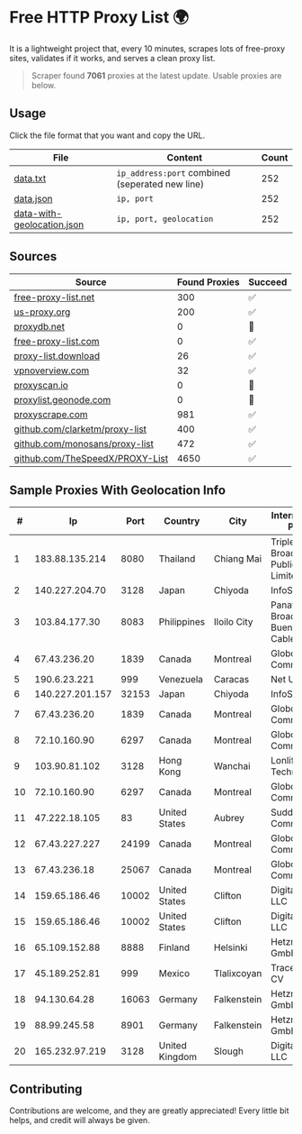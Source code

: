 
# Free HTTP Proxy List 🌍

It is a lightweight project that, every 10 minutes, scrapes lots of free-proxy sites, validates if it works, and serves a clean proxy list.


> Scraper found **7061** proxies at the latest update. Usable proxies are below.

## Usage

Click the file format that you want and copy the URL.


|File|Content|Count|
|----|-------|-----|
|[data.txt](https://raw.githubusercontent.com/themiralay/Proxy-List-World/master/data.txt)|`ip_address:port` combined (seperated new line)|252|
|[data.json](https://raw.githubusercontent.com/themiralay/Proxy-List-World/master/data.json)|`ip, port`|252|
|[data-with-geolocation.json](https://raw.githubusercontent.com/themiralay/Proxy-List-World/master/data-with-geolocation.json)|`ip, port, geolocation`|252|

## Sources

|Source|Found Proxies|Succeed|
|------|-------------|-------|
|[free-proxy-list.net](https://free-proxy-list.net)|300|✅|
|[us-proxy.org](https://www.us-proxy.org)|200|✅|
|[proxydb.net](http://proxydb.net)|0|🚫|
|[free-proxy-list.com](https://free-proxy-list.com/?page=&port=&type%5B%5D=http&type%5B%5D=https&up_time=0&search=Search)|0|✅|
|[proxy-list.download](https://www.proxy-list.download/HTTP)|26|✅|
|[vpnoverview.com](https://vpnoverview.com/privacy/anonymous-browsing/free-proxy-servers)|32|✅|
|[proxyscan.io](https://www.proxyscan.io)|0|🚫|
|[proxylist.geonode.com](https://proxylist.geonode.com/api/proxy-list?limit=300&page=1&sort_by=lastChecked&sort_type=desc&protocols=http,https)|0|🚫|
|[proxyscrape.com](https://api.proxyscrape.com/v2/?request=displayproxies&protocol=http&timeout=10000&country=all&ssl=all&anonymity=all)|981|✅|
|[github.com/clarketm/proxy-list](https://raw.githubusercontent.com/clarketm/proxy-list/master/proxy-list-raw.txt)|400|✅|
|[github.com/monosans/proxy-list](https://raw.githubusercontent.com/monosans/proxy-list/main/proxies/http.txt)|472|✅|
|[github.com/TheSpeedX/PROXY-List](https://raw.githubusercontent.com/TheSpeedX/PROXY-List/master/http.txt)|4650|✅|


## Sample Proxies With Geolocation Info

|#|Ip|Port|Country|City|Internet Service Provider|
|-|--|----|-------|----|-------------------------|
|1|183.88.135.214|8080|Thailand|Chiang Mai|Triple T Broadband Public Company Limited|
|2|140.227.204.70|3128|Japan|Chiyoda|InfoSphere|
|3|103.84.177.30|8083|Philippines|Iloilo City|Panay Broadband / Buenavista Cable TV., Inc.|
|4|67.43.236.20|1839|Canada|Montreal|GloboTech Communications|
|5|190.6.23.221|999|Venezuela|Caracas|Net Uno|
|6|140.227.201.157|32153|Japan|Chiyoda|InfoSphere|
|7|67.43.236.20|1839|Canada|Montreal|GloboTech Communications|
|8|72.10.160.90|6297|Canada|Montreal|GloboTech Communications|
|9|103.90.81.102|3128|Hong Kong|Wanchai|Lonlife Technology Co.|
|10|72.10.160.90|6297|Canada|Montreal|GloboTech Communications|
|11|47.222.18.105|83|United States|Aubrey|Suddenlink Communications|
|12|67.43.227.227|24199|Canada|Montreal|GloboTech Communications|
|13|67.43.236.18|25067|Canada|Montreal|GloboTech Communications|
|14|159.65.186.46|10002|United States|Clifton|DigitalOcean, LLC|
|15|159.65.186.46|10002|United States|Clifton|DigitalOcean, LLC|
|16|65.109.152.88|8888|Finland|Helsinki|Hetzner Online GmbH|
|17|45.189.252.81|999|Mexico|Tlalixcoyan|Tracered SA De CV|
|18|94.130.64.28|16063|Germany|Falkenstein|Hetzner Online GmbH|
|19|88.99.245.58|8901|Germany|Falkenstein|Hetzner Online GmbH|
|20|165.232.97.219|3128|United Kingdom|Slough|DigitalOcean, LLC|



## Contributing

Contributions are welcome, and they are greatly appreciated! Every
little bit helps, and credit will always be given.

